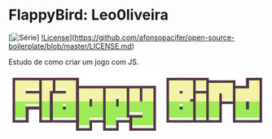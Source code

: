 # FlappyBird: Leo0liveira

[![Série](https://https://img.shields.io/badge/Leo0liveira-FlappyBird-pink)]
[!License](https://img.shields.io/github/license/Leo0liveira/FlappyBird)](https://github.com/afonsopacifer/open-source-boilerplate/blob/master/LICENSE.md)


Estudo de como criar um jogo com JS.

<p align="center">
  <img alt="Logo do projeto" src="./docs/flappy-bird-logo.png" />
</p>
